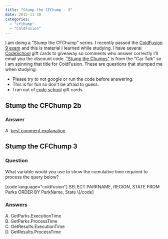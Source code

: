 ```yaml
---
title: "Stump the CFChump - 3"
date: 2012-11-30
categories: 
  - "cfchump"
  - "ColdFusion"
---
```


I am doing a "Stump the CFChump" series. I recently passed the [ColdFusion 9 exam](http://blogs.adobe.com/adc/2010/11/coldfusion-9-certification-exam-now-available.html) and this is material I learned while studying. I have several [CodeSchool](http://www.codeschool.com/) gift cards to giveaway so comments who answer correctly I'll email you the discount code. ["Stump the Chumps"](/www.cartalk.com/content/stump-chumps) is from the "Car Talk" so I am spinning that title for ColdFusion. These are questions that stumped me when studying.

- Please try to not google or run the code before answering.
- This is for fun so don't be afraid to guess.
- I ran out of [code school](http://www.codeschool.com) gift cards.

## Stump the CFChump 2b

### Answer

A. [best comment explanation](http://mikehenke.com/stump-the-cfchump-2b#comment-F53ACB88-CEF1-48E0-8718F015E315C26E)

## Stump the CFChump 3

### Question

What variable would you use to show the cumulative time required to process the query below?

\[code language="coldfusion"\]
<cfquery name="GetParks" datasource="cfdocexamples"  result="GetResults"> 
    SELECT PARKNAME, REGION, STATE 
    FROM Parks 
    ORDER BY ParkName, State 
</cfquery>
\\[/code\]

### Answers

A. GetParks.ExecutionTime  
B. GetParks.ProcessTime  
C. GetResults.ExecutionTime  
D. GetResults.ProcessTime
